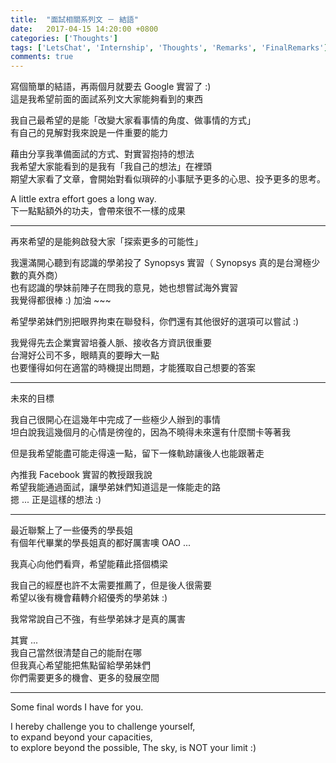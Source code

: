 ```yaml
---
title:  "面試相關系列文 － 結語"
date:   2017-04-15 14:20:00 +0800
categories: ['Thoughts']
tags: ['LetsChat', 'Internship', 'Thoughts', 'Remarks', 'FinalRemarks']
comments: true
---
```


寫個簡單的結語，再兩個月就要去 Google 實習了 :)  
這是我希望前面的面試系列文大家能夠看到的東西

<!--more-->

我自己最希望的是能「改變大家看事情的角度、做事情的方式」  
有自己的見解對我來說是一件重要的能力

藉由分享我準備面試的方式、對實習抱持的想法  
我希望大家能看到的是我有「我自己的想法」在裡頭  
期望大家看了文章，會開始對看似瑣碎的小事賦予更多的心思、投予更多的思考。

A little extra effort goes a long way.  
下一點點額外的功夫，會帶來很不一樣的成果

----

再來希望的是能夠啟發大家「探索更多的可能性」

我還滿開心聽到有認識的學弟投了 Synopsys 實習（ Synopsys 真的是台灣極少數的真外商）  
也有認識的學妹前陣子在問我的意見，她也想嘗試海外實習  
我覺得都很棒 :) 加油 ~~~

希望學弟妹們別把眼界拘束在聯發科，你們還有其他很好的選項可以嘗試 :)

我覺得先去企業實習培養人脈、接收各方資訊很重要  
台灣好公司不多，眼睛真的要睜大一點  
也要懂得如何在適當的時機提出問題，才能獲取自己想要的答案

---

未來的目標

我自己很開心在這幾年中完成了一些極少人辦到的事情  
坦白說我這幾個月的心情是徬徨的，因為不曉得未來還有什麼關卡等著我

但是我希望能盡可能走得遠一點，留下一條軌跡讓後人也能跟著走

內推我 Facebook 實習的教授跟我說  
希望我能通過面試，讓學弟妹們知道這是一條能走的路  
摁 ... 正是這樣的想法 :)

---

最近聯繫上了一些優秀的學長姐  
有個年代畢業的學長姐真的都好厲害噢 OAO ...

我真心向他們看齊，希望能藉此搭個橋梁

我自己的經歷也許不太需要推薦了，但是後人很需要  
希望以後有機會藉轉介紹優秀的學弟妹 :)

我常常說自己不強，有些學弟妹才是真的厲害

其實 ...  
我自己當然很清楚自己的能耐在哪  
但我真心希望能把焦點留給學弟妹們  
你們需要更多的機會、更多的發展空間

---

Some final words I have for you.

I hereby challenge you to challenge yourself,  
to expand beyond your capacities,  
to explore beyond the possible, 
The sky, is NOT your limit :)

